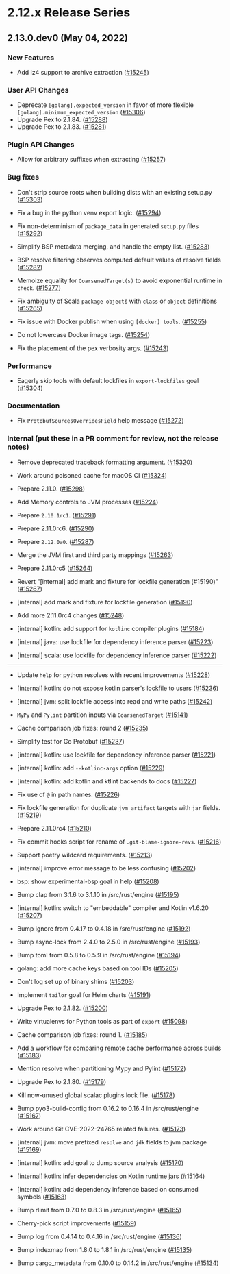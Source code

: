 # 2.12.x Release Series

## 2.13.0.dev0 (May 04, 2022)

### New Features

* Add lz4 support to archive extraction ([#15245](https://github.com/pantsbuild/pants/pull/15245))


### User API Changes


* Deprecate `[golang].expected_version` in favor of more flexible `[golang].minimum_expected_version` ([#15306](https://github.com/pantsbuild/pants/pull/15306))
* Upgrade Pex to 2.1.84. ([#15288](https://github.com/pantsbuild/pants/pull/15288))
* Upgrade Pex to 2.1.83. ([#15281](https://github.com/pantsbuild/pants/pull/15281))

### Plugin API Changes


* Allow for arbitrary suffixes when extracting ([#15257](https://github.com/pantsbuild/pants/pull/15257))

### Bug fixes

* Don't strip source roots when building dists with an existing setup.py ([#15303](https://github.com/pantsbuild/pants/pull/15303))

* Fix a bug in the python venv export logic. ([#15294](https://github.com/pantsbuild/pants/pull/15294))

* Fix non-determinism of `package_data` in generated `setup.py` files ([#15292](https://github.com/pantsbuild/pants/pull/15292))
* Simplify BSP metadata merging, and handle the empty list. ([#15283](https://github.com/pantsbuild/pants/pull/15283))
* BSP resolve filtering observes computed default values of resolve fields ([#15282](https://github.com/pantsbuild/pants/pull/15282))
* Memoize equality for `CoarsenedTarget(s)` to avoid exponential runtime in `check`. ([#15277](https://github.com/pantsbuild/pants/pull/15277))
* Fix ambiguity of Scala `package object`s with `class` or `object` definitions ([#15265](https://github.com/pantsbuild/pants/pull/15265))
* Fix issue with Docker publish when using `[docker] tools`. ([#15255](https://github.com/pantsbuild/pants/pull/15255))
* Do not lowercase Docker image tags. ([#15254](https://github.com/pantsbuild/pants/pull/15254))
* Fix the placement of the pex verbosity args. ([#15243](https://github.com/pantsbuild/pants/pull/15243))


### Performance

* Eagerly skip tools with default lockfiles in `export-lockfiles` goal ([#15304](https://github.com/pantsbuild/pants/pull/15304))


### Documentation

* Fix `ProtobufSourcesOverridesField` help message ([#15272](https://github.com/pantsbuild/pants/pull/15272))


### Internal (put these in a PR comment for review, not the release notes)

* Remove deprecated traceback formatting argument. ([#15320](https://github.com/pantsbuild/pants/pull/15320))

* Work around poisoned cache for macOS CI ([#15324](https://github.com/pantsbuild/pants/pull/15324))

* Prepare 2.11.0. ([#15298](https://github.com/pantsbuild/pants/pull/15298))
* Add Memory controls to JVM processes ([#15224](https://github.com/pantsbuild/pants/pull/15224))
* Prepare `2.10.1rc1`. ([#15291](https://github.com/pantsbuild/pants/pull/15291))
* Prepare 2.11.0rc6. ([#15290](https://github.com/pantsbuild/pants/pull/15290))
* Prepare `2.12.0a0`. ([#15287](https://github.com/pantsbuild/pants/pull/15287))
* Merge the JVM first and third party mappings ([#15263](https://github.com/pantsbuild/pants/pull/15263))
* Prepare 2.11.0rc5 ([#15264](https://github.com/pantsbuild/pants/pull/15264))
* Revert "[internal] add mark and fixture for lockfile generation (#15190)" ([#15267](https://github.com/pantsbuild/pants/pull/15267))
* [internal] add mark and fixture for lockfile generation ([#15190](https://github.com/pantsbuild/pants/pull/15190))
* Add more 2.11.0rc4 changes ([#15248](https://github.com/pantsbuild/pants/pull/15248))
* [internal] kotlin: add support for `kotlinc` compiler plugins ([#15184](https://github.com/pantsbuild/pants/pull/15184))
* [internal] java: use lockfile for dependency inference parser ([#15223](https://github.com/pantsbuild/pants/pull/15223))
* [internal] scala: use lockfile for dependency inference parser ([#15222](https://github.com/pantsbuild/pants/pull/15222))
--------------------------------------------------------------------









* Update `help` for python resolves with recent improvements ([#15228](https://github.com/pantsbuild/pants/pull/15228))

* [internal] kotlin: do not expose kotlin parser's lockfile to users ([#15236](https://github.com/pantsbuild/pants/pull/15236))

* [internal] jvm: split lockfile access into read and write paths ([#15242](https://github.com/pantsbuild/pants/pull/15242))

* `MyPy` and `Pylint` partition inputs via `CoarsenedTarget` ([#15141](https://github.com/pantsbuild/pants/pull/15141))

* Cache comparison job fixes: round 2 ([#15235](https://github.com/pantsbuild/pants/pull/15235))

* Simplify test for Go Protobuf ([#15237](https://github.com/pantsbuild/pants/pull/15237))

* [internal] kotlin: use lockfile for dependency inference parser ([#15221](https://github.com/pantsbuild/pants/pull/15221))

* [internal] kotlin: add `--kotlinc-args` option ([#15229](https://github.com/pantsbuild/pants/pull/15229))

* [internal] kotlin: add kotlin and ktlint backends to docs ([#15227](https://github.com/pantsbuild/pants/pull/15227))

* Fix use of `@` in path names. ([#15226](https://github.com/pantsbuild/pants/pull/15226))

* Fix lockfile generation for duplicate `jvm_artifact` targets with `jar` fields. ([#15219](https://github.com/pantsbuild/pants/pull/15219))

* Prepare 2.11.0rc4 ([#15210](https://github.com/pantsbuild/pants/pull/15210))

* Fix commit hooks script for rename of `.git-blame-ignore-revs`. ([#15216](https://github.com/pantsbuild/pants/pull/15216))

* Support poetry wildcard requirements. ([#15213](https://github.com/pantsbuild/pants/pull/15213))

* [internal] improve error message to be less confusing ([#15202](https://github.com/pantsbuild/pants/pull/15202))

* bsp: show experimental-bsp goal in help ([#15208](https://github.com/pantsbuild/pants/pull/15208))

* Bump clap from 3.1.6 to 3.1.10 in /src/rust/engine ([#15195](https://github.com/pantsbuild/pants/pull/15195))

* [internal] kotlin: switch to "embeddable" compiler and Kotlin v1.6.20 ([#15207](https://github.com/pantsbuild/pants/pull/15207))

* Bump ignore from 0.4.17 to 0.4.18 in /src/rust/engine ([#15192](https://github.com/pantsbuild/pants/pull/15192))

* Bump async-lock from 2.4.0 to 2.5.0 in /src/rust/engine ([#15193](https://github.com/pantsbuild/pants/pull/15193))

* Bump toml from 0.5.8 to 0.5.9 in /src/rust/engine ([#15194](https://github.com/pantsbuild/pants/pull/15194))

* golang: add more cache keys based on tool IDs ([#15205](https://github.com/pantsbuild/pants/pull/15205))

* Don't log set up of binary shims ([#15203](https://github.com/pantsbuild/pants/pull/15203))

* Implement `tailor` goal for Helm charts ([#15191](https://github.com/pantsbuild/pants/pull/15191))

* Upgrade Pex to 2.1.82. ([#15200](https://github.com/pantsbuild/pants/pull/15200))

* Write virtualenvs for Python tools as part of `export` ([#15098](https://github.com/pantsbuild/pants/pull/15098))

* Cache comparison job fixes: round 1. ([#15185](https://github.com/pantsbuild/pants/pull/15185))

* Add a workflow for comparing remote cache performance across builds ([#15183](https://github.com/pantsbuild/pants/pull/15183))

* Mention resolve when partitioning Mypy and Pylint ([#15172](https://github.com/pantsbuild/pants/pull/15172))

* Upgrade Pex to 2.1.80. ([#15179](https://github.com/pantsbuild/pants/pull/15179))

* Kill now-unused global scalac plugins lock file. ([#15178](https://github.com/pantsbuild/pants/pull/15178))

* Bump pyo3-build-config from 0.16.2 to 0.16.4 in /src/rust/engine ([#15167](https://github.com/pantsbuild/pants/pull/15167))

* Work around Git CVE-2022-24765 related failures. ([#15173](https://github.com/pantsbuild/pants/pull/15173))

* [internal] jvm: move prefixed `resolve` and `jdk` fields to jvm package ([#15169](https://github.com/pantsbuild/pants/pull/15169))

* [internal] kotlin: add goal to dump source analysis ([#15170](https://github.com/pantsbuild/pants/pull/15170))

* [internal] kotlin: infer dependencies on Kotlin runtime jars ([#15164](https://github.com/pantsbuild/pants/pull/15164))

* [internal] kotlin: add dependency inference based on consumed symbols ([#15163](https://github.com/pantsbuild/pants/pull/15163))

* Bump rlimit from 0.7.0 to 0.8.3 in /src/rust/engine ([#15165](https://github.com/pantsbuild/pants/pull/15165))

* Cherry-pick script improvements ([#15159](https://github.com/pantsbuild/pants/pull/15159))

* Bump log from 0.4.14 to 0.4.16 in /src/rust/engine ([#15136](https://github.com/pantsbuild/pants/pull/15136))

* Bump indexmap from 1.8.0 to 1.8.1 in /src/rust/engine ([#15135](https://github.com/pantsbuild/pants/pull/15135))

* Bump cargo_metadata from 0.10.0 to 0.14.2 in /src/rust/engine ([#15134](https://github.com/pantsbuild/pants/pull/15134))
